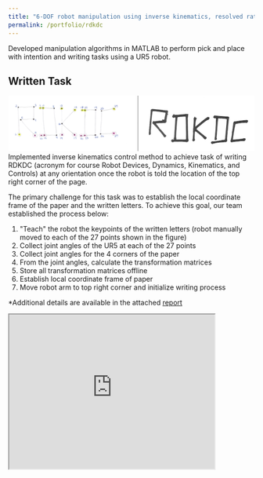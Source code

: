 ```yaml
---
title: "6-DOF robot manipulation using inverse kinematics, resolved rate, and gradient control methods"
permalink: /portfolio/rdkdc
---
```


Developed manipulation algorithms in MATLAB to perform pick and place with intention and writing tasks using a UR5 robot. 

## Written Task
<div align="center">
  <img src='/images/rdkdc.png'>
</div>
Implemented inverse kinematics control method to achieve task of writing RDKDC (acronym for course Robot Devices, Dynamics, Kinematics, and Controls) at any orientation once the robot is told the location of the top right corner of the page. 

The primary challenge for this task was to establish the local coordinate frame of the paper and the written letters. To achieve this goal, our team established the process below:
1. "Teach" the robot the keypoints of the written letters (robot manually moved to each of the 27 points shown in the figure) 
2. Collect joint angles of the UR5 at each of the 27 points 
3. Collect joint angles for the 4 corners of the paper 
4. From the joint angles, calculate the transformation matrices
5. Store all transformation matrices offline 
6. Establish local coordinate frame of paper 
7. Move robot arm to top right corner and initialize writing process 

*Additional details are available in the attached [report](https://www.kinjshah.com/files/RDKDCFinalProject.pdf)

<html>
<iframe width="420" height="315" src="https://www.youtube.com/watch?v=aduOeCUExFI&t=16s"></iframe>
</html>
